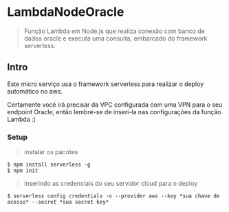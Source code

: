 

# LambdaNodeOracle

> Função Lambda em Node.js que realiza conexão com banco de dados oracle e executa uma consulta, embarcado do framework serverless.


## Intro

Este micro serviço usa o framework serverless para realizar o deploy automático no aws.

Certamente você irá precisar da VPC configurada com uma VPN para o seu endpoint Oracle, então lembre-se de inseri-la nas configurações da função Lambda :)


### Setup

> instalar os pacotes

```shell
$ npm install serverless -g
$ npm init
```
> inserindo as credenciais do seu servidor cloud para o deploy

```shell
$ serverless config credentials -o --provider aws --key *sua chave de acesso* --secret *sua secret key*

```
